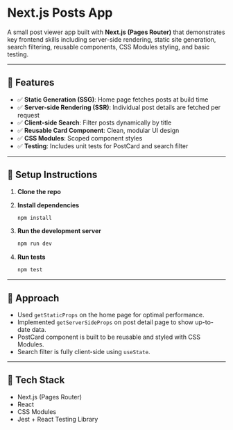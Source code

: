 # Next.js Posts App

A small post viewer app built with **Next.js (Pages Router)** that demonstrates key frontend skills including server-side rendering, static site generation, search filtering, reusable components, CSS Modules styling, and basic testing.

---

## 🚀 Features

- ✅ **Static Generation (SSG)**: Home page fetches posts at build time
- ✅ **Server-side Rendering (SSR)**: Individual post details are fetched per request
- ✅ **Client-side Search**: Filter posts dynamically by title
- ✅ **Reusable Card Component**: Clean, modular UI design
- ✅ **CSS Modules**: Scoped component styles
- ✅ **Testing**: Includes unit tests for PostCard and search filter

---

## 🔧 Setup Instructions

1. **Clone the repo**

3. **Install dependencies**

   ```bash
   npm install
   ```

4. **Run the development server**

   ```bash
   npm run dev
   ```

5. **Run tests**

   ```bash
   npm test
   ```

---

## 🧠 Approach

- Used `getStaticProps` on the home page for optimal performance.
- Implemented `getServerSideProps` on post detail page to show up-to-date data.
- PostCard component is built to be reusable and styled with CSS Modules.
- Search filter is fully client-side using `useState`.

---

## 🧪 Tech Stack

- Next.js (Pages Router)
- React
- CSS Modules
- Jest + React Testing Library

